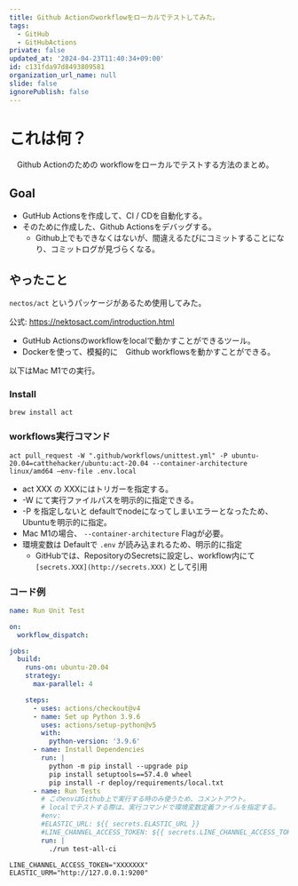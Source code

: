 ```yaml
---
title: Github Actionのworkflowをローカルでテストしてみた。
tags:
  - GitHub
  - GitHubActions
private: false
updated_at: '2024-04-23T11:40:34+09:00'
id: c131fda97d8493809581
organization_url_name: null
slide: false
ignorePublish: false
---
```

# これは何？
　Github Actionのための workflowをローカルでテストする方法のまとめ。

## Goal

- GutHub Actionsを作成して、CI / CDを自動化する。
- そのために作成した、Github Actionsをデバッグする。
    - Github上でもできなくはないが、間違えるたびにコミットすることになり、コミットログが見づらくなる。

## やったこと

`nectos/act` というパッケージがあるため使用してみた。

公式: https://nektosact.com/introduction.html

- GutHub Actionsのworkflowをlocalで動かすことができるツール。
- Dockerを使って、模擬的に　Github workflowsを動かすことができる。

以下はMac M1での実行。

### Install

```
brew install act
```

### workflows実行コマンド

```
act pull_request -W ".github/workflows/unittest.yml" -P ubuntu-20.04=catthehacker/ubuntu:act-20.04 --container-architecture linux/amd64 —env-file .env.local
```

- act XXX の XXXにはトリガーを指定する。
- -W にて実行ファイルパスを明示的に指定できる。
- -P を指定しないと defaultでnodeになってしまいエラーとなったため、Ubuntuを明示的に指定。
- Mac M1の場合、 `--container-architecture` Flagが必要。
- 環境変数は Defaultで `.env` が読み込まれるため、明示的に指定
    - GitHubでは、RepositoryのSecretsに設定し、workflow内にて `[secrets.XXX](http://secrets.XXX)` として引用
    

### コード例

``` .github/workflows/unittest.yml
name: Run Unit Test

on:
  workflow_dispatch:

jobs:
  build:
    runs-on: ubuntu-20.04
    strategy:
      max-parallel: 4

    steps:
      - uses: actions/checkout@v4
      - name: Set up Python 3.9.6
        uses: actions/setup-python@v5
        with:
          python-version: '3.9.6'
      - name: Install Dependencies
        run: |
          python -m pip install --upgrade pip
          pip install setuptools==57.4.0 wheel
          pip install -r deploy/requirements/local.txt
      - name: Run Tests
        # このenvはGithub上で実行する時のみ使うため、コメントアウト。
        # localでテストする際は、実行コマンドで環境変数定義ファイルを指定する。
        #env:
        #ELASTIC_URL: ${{ secrets.ELASTIC_URL }}
        #LINE_CHANNEL_ACCESS_TOKEN: ${{ secrets.LINE_CHANNEL_ACCESS_TOKEN }}
        run: |
          ./run test-all-ci
```

```.env.local
LINE_CHANNEL_ACCESS_TOKEN="XXXXXXX"
ELASTIC_URM="http://127.0.0.1:9200"
```
